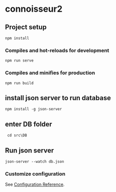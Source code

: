 # connoisseur2

## Project setup
```
npm install
```

### Compiles and hot-reloads for development
```
npm run serve
```

### Compiles and minifies for production
```
npm run build
```

## install json server to run database

```
npm install -g json-server
```

## enter DB folder

```
 cd src\DB
```

## Run json server 

```
json-server --watch db.json
```

### Customize configuration
See [Configuration Reference](https://cli.vuejs.org/config/).

